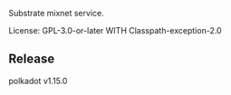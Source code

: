 Substrate mixnet service.

License: GPL-3.0-or-later WITH Classpath-exception-2.0


## Release

polkadot v1.15.0
